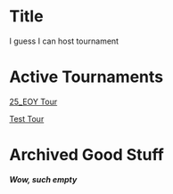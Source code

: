 Title
=====

I guess I can host tournament

# Active Tournaments

[25_EOY Tour](https://shackwoods.github.io/2025EOYTour/)

[Test Tour](https://shackwoods.github.io/Test-Tour/)

# Archived Good Stuff
***Wow, such empty***
